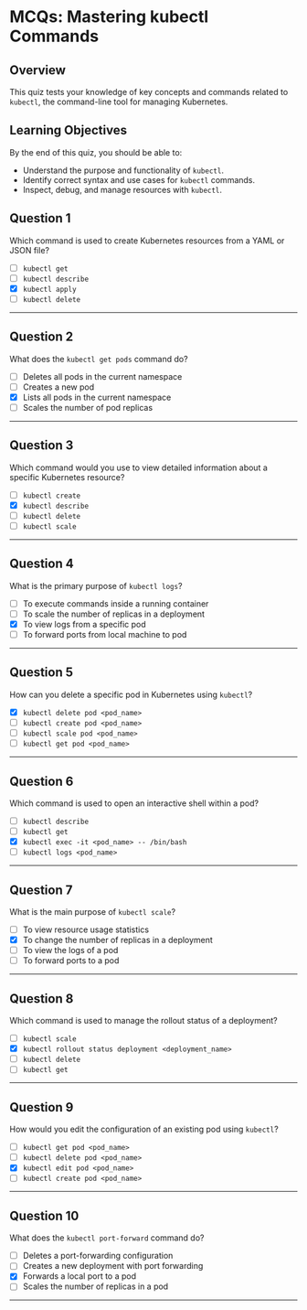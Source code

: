 
# **MCQs: Mastering kubectl Commands**  

## **Overview**

This quiz tests your knowledge of key concepts and commands related to `kubectl`, the command-line tool for managing Kubernetes.


## **Learning Objectives**

By the end of this quiz, you should be able to:

- Understand the purpose and functionality of `kubectl`.
- Identify correct syntax and use cases for `kubectl` commands.
- Inspect, debug, and manage resources with `kubectl`.


## Question 1  

Which command is used to create Kubernetes resources from a YAML or JSON file?  
- [ ] `kubectl get`  
- [ ] `kubectl describe`  
- [x] `kubectl apply`  
- [ ] `kubectl delete`  

---

## Question 2  

What does the `kubectl get pods` command do?  
- [ ] Deletes all pods in the current namespace  
- [ ] Creates a new pod  
- [x] Lists all pods in the current namespace  
- [ ] Scales the number of pod replicas  

---

## Question 3  

Which command would you use to view detailed information about a specific Kubernetes resource?  
- [ ] `kubectl create`  
- [x] `kubectl describe`  
- [ ] `kubectl delete`  
- [ ] `kubectl scale`  

---

## Question 4  

What is the primary purpose of `kubectl logs`?  
- [ ] To execute commands inside a running container  
- [ ] To scale the number of replicas in a deployment  
- [x] To view logs from a specific pod  
- [ ] To forward ports from local machine to pod  

---

## Question 5  

How can you delete a specific pod in Kubernetes using `kubectl`?  
- [x] `kubectl delete pod <pod_name>`  
- [ ] `kubectl create pod <pod_name>`  
- [ ] `kubectl scale pod <pod_name>`  
- [ ] `kubectl get pod <pod_name>`  

---

## Question 6  

Which command is used to open an interactive shell within a pod?  
- [ ] `kubectl describe`  
- [ ] `kubectl get`  
- [x] `kubectl exec -it <pod_name> -- /bin/bash`  
- [ ] `kubectl logs <pod_name>`  

---

## Question 7  

What is the main purpose of `kubectl scale`?  
- [ ] To view resource usage statistics  
- [x] To change the number of replicas in a deployment  
- [ ] To view the logs of a pod  
- [ ] To forward ports to a pod  

---

## Question 8  

Which command is used to manage the rollout status of a deployment?  
- [ ] `kubectl scale`  
- [x] `kubectl rollout status deployment <deployment_name>`  
- [ ] `kubectl delete`  
- [ ] `kubectl get`  

---

## Question 9  

How would you edit the configuration of an existing pod using `kubectl`?  
- [ ] `kubectl get pod <pod_name>`  
- [ ] `kubectl delete pod <pod_name>`  
- [x] `kubectl edit pod <pod_name>`  
- [ ] `kubectl create pod <pod_name>`  

---

## Question 10  

What does the `kubectl port-forward` command do?  
- [ ] Deletes a port-forwarding configuration  
- [ ] Creates a new deployment with port forwarding  
- [x] Forwards a local port to a pod  
- [ ] Scales the number of replicas in a pod  

---
